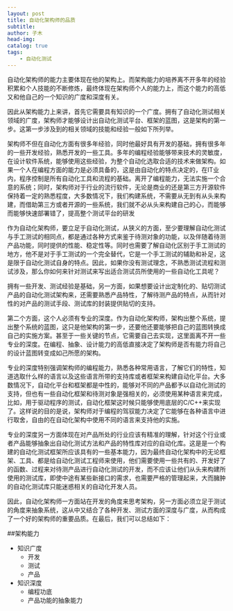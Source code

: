 ```yaml
---
layout: post
title: 自动化架构师的品质
subtitle: 
author: 子木
head-img: 
catalog: true
tags:
    - 自动化测试
---
```


自动化架构师的能力主要体现在他的架构上。而架构能力的培养离不开多年的经验积累和个人技能的不断修炼，最终体现在架构师个人的能力上，而这个能力的高低又和他自己的一个知识的广度和深度有关。

因此从架构能力上来讲，首先它需要具有知识的一个广度。拥有了自动化测试相关领域的广度，架构师才能够设计出自动化测试平台、框架的蓝图，这是架构的第一步。这第一步涉及到的相关领域的技能和经验一般如下所列举。

架构师不但在自动化方面有很多年经验，同时他最好具有开发的基础，拥有很多年的一些开发经验，熟悉开发的一些工具。多年的编程经验能够带来技术的灵敏度，在设计软件系统，能够使用这些经验，为整个自动化选取合适的技术来做架构。如果一个人在编程方面的能力是必须具备的，这是由自动化的特点决定的，在IT业内，程序控制是所有自动化工具和流程的基础。离开了编程能力，无法实施一个合意的系统；同时，架构师对于行业的流行软件，无论是商业的还是第三方开源软件保持着一定的熟悉程度，大多数情况下，我们构建系统，不需要从无到有从头来构建，而借助第三方或者开源的一些系统，我们就不必从头来构建自己的心，而能够而能够快速部署错了，提高整个测试平台的研发

作为自动化架构师，要立足于自动化测试，从狭义的方面，至少要理解自动化测试与手工测试的相同点，都是通过各种方式来鉴于待测对象的功能，以及伴随着待测产品功能，同时提供的性能、稳定性等。同时也需要了解自动化区别于手工测试的地方，他不是对于手工测试的一个完全替代，它是一个手工测试的辅助和补足，这是限于自动化测试自身的特点。因此，如果你没有测试理念，不熟悉测试流程和测试涉及，那么你如何来针对测试来写出适合测试员所使用的一些自动化工具呢？

拥有一些开发、测试经验是基础，另一方面，如果想要设计出定制化的、贴切测试产品的自动化测试架构来，还需要熟悉产品特性，了解待测产品的特点，从而针对性的对产品的测试手段、测试库的封装提供贴切的支持。

第二个方面，这个人必须有专业的深度。作为自动化架构师，架构出整个系统，提出整个系统的蓝图，这只是他架构的第一步，还要他还要能够把自己的蓝图转换成自己的实施方案。甚至于一些关键的节点，它需要自己去实现，这里面离不开一些专业的深度。在编程、抽象、设计能力的高低直接决定了架构师是否有能力将自己的设计蓝图转变成如己所愿的架构。

专业的深度特别强调架构师的编程能力，熟悉各种常用语言，了解它们的特性，知道选取什么样的语言以及这些语言所带的支持库或者框架来构建自动化平台。大多数情况下，自动化平台和框架都是中性的，能够对不同的产品都予以自动化测试的支持，但也有一些自动化框架和待测对象是强相关的，必须使用某种语言来完成，比如，用于驱动程序的测试，自动化框架这时候只能够使用底层的C/C++来实现了。这样说的目的是说，架构师对于编程的驾驭能力决定了它能够在各种语言中进行取舍，自由的在自动化架构中使用不同的语言来支持他的实施。

专业的深度另一方面体现在对产品所处的行业应该有精准的理解，针对这个行业或者产品能够抽象出自动化测试方法和产品的特性库对应的自动化库。这是是一个构建的自动化测试框架所应该具有的一些基本能力，因为最终自动化架构中的无论框架、工具、都是给自动化测试工程师来使用，他们需要使用一些共有的、开发好了的函数、过程来对待测产品进行自动化测试的开发，而不应该让他们从头来构建所使用的测试库，即使中途有某些新接口的需求，也需要严格的管理起来，大而臃肿的自动化测试库只能迷惑相关的自动化开发人员。

因此，自动化架构师一方面站在开发的角度来思考架构，另一方面必须立足于测试的角度来抽象系统，这从中又结合了各种开发、测试方面的深度与广度，从而构成了一个好的架构师的重要品质。在最后，我们可以总结如下：


##架构能力

* 知识广度
    * 开发
    * 测试
    * 产品
* 知识深度
    * 编程功底
    * 产品功能的抽象能力



